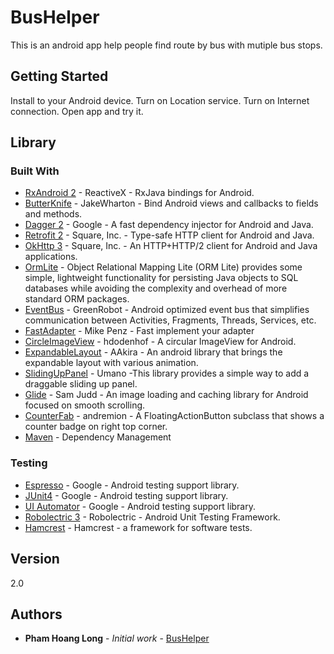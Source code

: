 # BusHelper

This is an android app help people find route by bus with mutiple bus stops.

## Getting Started

Install to your Android device.
Turn on Location service.
Turn on Internet connection.
Open app and try it.

## Library

### Built With
* [RxAndroid 2](https://github.com/ReactiveX/RxAndroid) - ReactiveX - RxJava bindings for Android.
* [ButterKnife](https://github.com/JakeWharton/butterknife) - JakeWharton - Bind Android views and callbacks to fields and methods.
* [Dagger 2](https://github.com/google/dagger) - Google - A fast dependency injector for Android and Java.
* [Retrofit 2](https://github.com/square/retrofit) - Square, Inc. - Type-safe HTTP client for Android and Java.
* [OkHttp 3](https://github.com/square/okhttp) - Square, Inc. - An HTTP+HTTP/2 client for Android and Java applications.
* [OrmLite](http://ormlite.com/) - Object Relational Mapping Lite (ORM Lite) provides some simple, lightweight functionality for persisting Java objects to SQL databases while avoiding the complexity and overhead of more standard ORM packages.
* [EventBus](https://github.com/greenrobot/EventBus) - GreenRobot - Android optimized event bus that simplifies communication between Activities, Fragments, Threads, Services, etc.
* [FastAdapter](https://github.com/mikepenz/FastAdapter) - Mike Penz - Fast implement your adapter
* [CircleImageView](https://github.com/hdodenhof/CircleImageView) - hdodenhof - A circular ImageView for Android.
* [ExpandableLayout](https://github.com/AAkira/ExpandableLayout) - AAkira - An android library that brings the expandable layout with various animation.
* [SlidingUpPanel](https://github.com/umano/AndroidSlidingUpPanel) - Umano -This library provides a simple way to add a draggable sliding up panel.
* [Glide](https://github.com/bumptech/glide) - Sam Judd - An image loading and caching library for Android focused on smooth scrolling.
* [CounterFab](https://github.com/andremion/CounterFab) - andremion - A FloatingActionButton subclass that shows a counter badge on right top corner.
* [Maven](https://maven.apache.org/) - Dependency Management

### Testing
* [Espresso](https://google.github.io/android-testing-support-library/docs/espresso/) - Google - Android testing support library.
* [JUnit4](https://google.github.io/android-testing-support-library/docs/rules/index.html) - Google - Android testing support library.
* [UI Automator](https://google.github.io/android-testing-support-library/docs/uiautomator/index.html) - Google - Android testing support library.
* [Robolectric 3](https://github.com/robolectric/robolectric) - Robolectric - Android Unit Testing Framework.
* [Hamcrest](https://github.com/hamcrest) - Hamcrest - a framework for software tests.

## Version

2.0

## Authors

* **Pham Hoang Long** - *Initial work* - [BusHelper](https://github.com/hoanglong26/BusHelper/)

